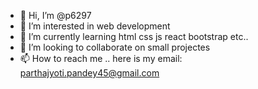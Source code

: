- 👋 Hi, I’m @p6297
- 👀 I’m interested in web development
- 🌱 I’m currently learning html css js react bootstrap etc..
- 💞️ I’m looking to collaborate on small projectes
- 📫 How to reach me .. here is my email: parthajyoti.pandey45@gmail.com

<!---
p6297/p6297 is a ✨ special ✨ repository because its `README.md` (this file) appears on your GitHub profile.
You can click the Preview link to take a look at your changes.
--->
